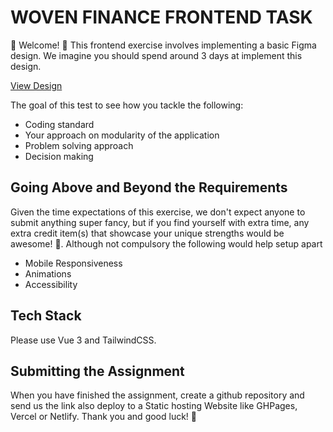 
# WOVEN FINANCE FRONTEND TASK

💫 Welcome! 🎉
This frontend exercise involves implementing a basic Figma design. We imagine you should spend around 3 days at implement this design.

[View Design](https://www.figma.com/file/ri7LPYkFt5IE8vEj7YhH1T/FrontEnd-Developer-Test?type=design&node-id=0:1&mode=design&t=sakkGOjYY4YolO8S-1)

The goal of this test to see how you tackle the following:

- Coding standard
- Your approach on modularity of the application
- Problem solving approach
- Decision making


## Going Above and Beyond the Requirements
Given the time expectations of this exercise, we don't expect anyone to submit anything super fancy, but if you find yourself with extra time, any extra credit item(s) that showcase your unique strengths would be awesome! 🙌. Although not compulsory the following would help setup apart

- Mobile Responsiveness
- Animations
- Accessibility

## Tech Stack
Please use Vue 3 and TailwindCSS.


## Submitting the Assignment
When you have finished the assignment, create a github repository and send us the link also deploy to a Static hosting Website like GHPages, Vercel or Netlify.
Thank you and good luck! 🙏
